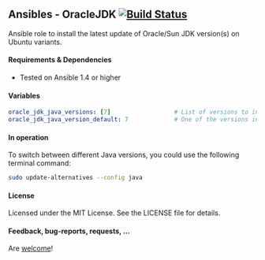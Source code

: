 ## Ansibles - OracleJDK [![Build Status](https://travis-ci.org/Ansibles/oracle-jdk.png)](https://travis-ci.org/Ansibles/oracle-jdk)

Ansible role to install the latest update of Oracle/Sun JDK version(s) on Ubuntu variants.


#### Requirements & Dependencies
- Tested on Ansible 1.4 or higher


#### Variables

```yaml
oracle_jdk_java_versions: [7]                  # List of versions to install (6, 7 and/or 8)
oracle_jdk_java_version_default: 7             # One of the versions installed above
```


#### In operation

To switch between different Java versions, you could use the following terminal command:
```bash
sudo update-alternatives --config java
```


#### License

Licensed under the MIT License. See the LICENSE file for details.


#### Feedback, bug-reports, requests, ...

Are [welcome](https://github.com/ansibles/oracle-jdk/issues)!
